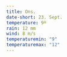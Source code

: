 ```yaml
---
title: Ons.
date-short: 23. Sept.
temperature: 9º
rain: 12 mm
wind: 8 m/s
temperaturemin: "9"
temperaturemax: "12"
---
```

